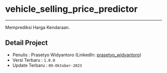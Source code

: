 # vehicle_selling_price_predictor
---
Memprediksi Harga Kendaraan.

## Detail Project

* Penulis : Prasetyo Widyantoro (LinkedIn: [prasetyo_widyantoro](https://www.linkedin.com/in/prasetyowidyantoro/))
* Versi Terbaru : `1.0.0`
* Update Terbaru : `09-Oktober-2023`